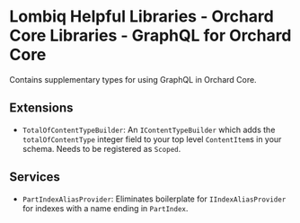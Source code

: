 # Lombiq Helpful Libraries - Orchard Core Libraries - GraphQL for Orchard Core

Contains supplementary types for using GraphQL in Orchard Core.

## Extensions

- `TotalOfContentTypeBuilder`: An `IContentTypeBuilder` which adds the `totalOfContentType` integer field to your top level `ContentItem`s in your schema. Needs to be registered as `Scoped`.

## Services

- `PartIndexAliasProvider`: Eliminates boilerplate for `IIndexAliasProvider` for indexes with a name ending in `PartIndex`.